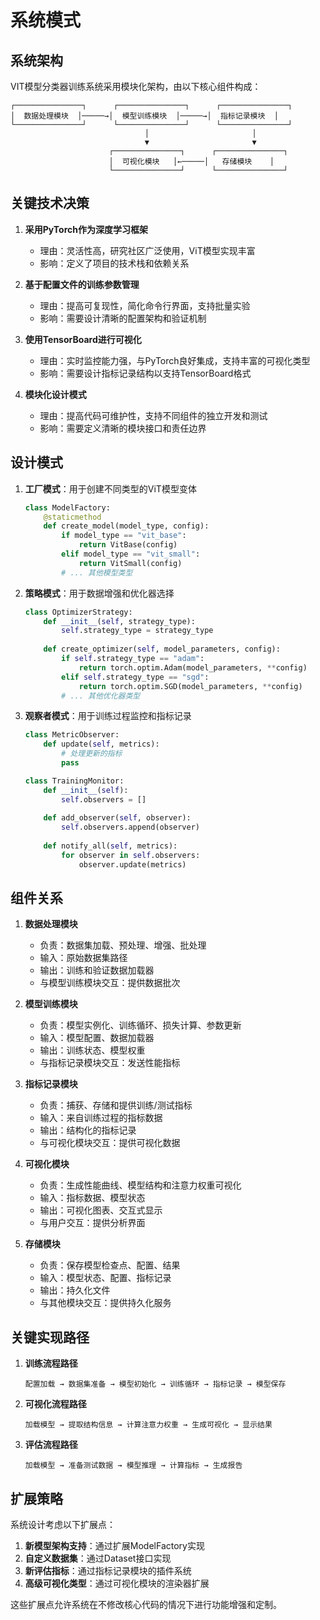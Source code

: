 # 系统模式

## 系统架构
VIT模型分类器训练系统采用模块化架构，由以下核心组件构成：

```
┌───────────────┐      ┌───────────────┐      ┌───────────────┐
│  数据处理模块  │─────→│  模型训练模块  │─────→│  指标记录模块  │
└───────────────┘      └───────────────┘      └───────────────┘
                              │                       │
                              ▼                       ▼
                      ┌───────────────┐      ┌───────────────┐
                      │  可视化模块   │←─────│   存储模块    │
                      └───────────────┘      └───────────────┘
```

## 关键技术决策

1. **采用PyTorch作为深度学习框架**
   - 理由：灵活性高，研究社区广泛使用，ViT模型实现丰富
   - 影响：定义了项目的技术栈和依赖关系

2. **基于配置文件的训练参数管理**
   - 理由：提高可复现性，简化命令行界面，支持批量实验
   - 影响：需要设计清晰的配置架构和验证机制

3. **使用TensorBoard进行可视化**
   - 理由：实时监控能力强，与PyTorch良好集成，支持丰富的可视化类型
   - 影响：需要设计指标记录结构以支持TensorBoard格式

4. **模块化设计模式**
   - 理由：提高代码可维护性，支持不同组件的独立开发和测试
   - 影响：需要定义清晰的模块接口和责任边界

## 设计模式

1. **工厂模式**：用于创建不同类型的ViT模型变体
   ```python
   class ModelFactory:
       @staticmethod
       def create_model(model_type, config):
           if model_type == "vit_base":
               return VitBase(config)
           elif model_type == "vit_small":
               return VitSmall(config)
           # ... 其他模型类型
   ```

2. **策略模式**：用于数据增强和优化器选择
   ```python
   class OptimizerStrategy:
       def __init__(self, strategy_type):
           self.strategy_type = strategy_type
           
       def create_optimizer(self, model_parameters, config):
           if self.strategy_type == "adam":
               return torch.optim.Adam(model_parameters, **config)
           elif self.strategy_type == "sgd":
               return torch.optim.SGD(model_parameters, **config)
           # ... 其他优化器类型
   ```

3. **观察者模式**：用于训练过程监控和指标记录
   ```python
   class MetricObserver:
       def update(self, metrics):
           # 处理更新的指标
           pass
   
   class TrainingMonitor:
       def __init__(self):
           self.observers = []
           
       def add_observer(self, observer):
           self.observers.append(observer)
           
       def notify_all(self, metrics):
           for observer in self.observers:
               observer.update(metrics)
   ```

## 组件关系

1. **数据处理模块**
   - 负责：数据集加载、预处理、增强、批处理
   - 输入：原始数据集路径
   - 输出：训练和验证数据加载器
   - 与模型训练模块交互：提供数据批次

2. **模型训练模块**
   - 负责：模型实例化、训练循环、损失计算、参数更新
   - 输入：模型配置、数据加载器
   - 输出：训练状态、模型权重
   - 与指标记录模块交互：发送性能指标

3. **指标记录模块**
   - 负责：捕获、存储和提供训练/测试指标
   - 输入：来自训练过程的指标数据
   - 输出：结构化的指标记录
   - 与可视化模块交互：提供可视化数据

4. **可视化模块**
   - 负责：生成性能曲线、模型结构和注意力权重可视化
   - 输入：指标数据、模型状态
   - 输出：可视化图表、交互式显示
   - 与用户交互：提供分析界面

5. **存储模块**
   - 负责：保存模型检查点、配置、结果
   - 输入：模型状态、配置、指标记录
   - 输出：持久化文件
   - 与其他模块交互：提供持久化服务

## 关键实现路径

1. **训练流程路径**
   ```
   配置加载 → 数据集准备 → 模型初始化 → 训练循环 → 指标记录 → 模型保存
   ```

2. **可视化流程路径**
   ```
   加载模型 → 提取结构信息 → 计算注意力权重 → 生成可视化 → 显示结果
   ```

3. **评估流程路径**
   ```
   加载模型 → 准备测试数据 → 模型推理 → 计算指标 → 生成报告
   ```

## 扩展策略

系统设计考虑以下扩展点：

1. **新模型架构支持**：通过扩展ModelFactory实现
2. **自定义数据集**：通过Dataset接口实现
3. **新评估指标**：通过指标记录模块的插件系统
4. **高级可视化类型**：通过可视化模块的渲染器扩展

这些扩展点允许系统在不修改核心代码的情况下进行功能增强和定制。 